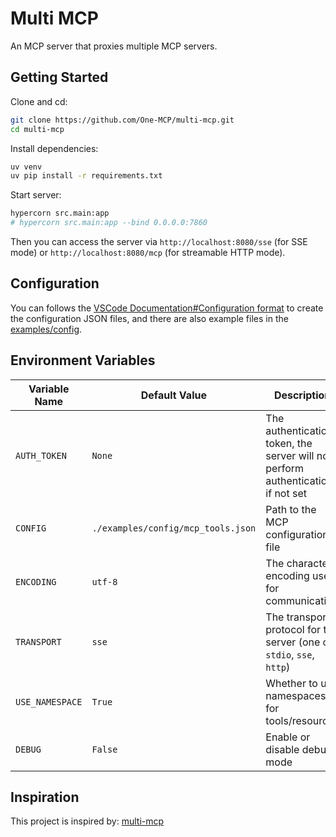 # Multi MCP

An MCP server that proxies multiple MCP servers.

## Getting Started

Clone and cd:
```bash
git clone https://github.com/One-MCP/multi-mcp.git
cd multi-mcp
```

Install dependencies:
```bash
uv venv
uv pip install -r requirements.txt
```

Start server:
```bash
hypercorn src.main:app
# hypercorn src.main:app --bind 0.0.0.0:7860
```

Then you can access the server via `http://localhost:8080/sse` (for SSE mode) or `http://localhost:8080/mcp` (for streamable HTTP mode).

## Configuration

You can follows the [VSCode Documentation#Configuration format](https://code.visualstudio.com/docs/copilot/chat/mcp-servers#_configuration-format) to create the configuration JSON files, and there are also example files in the [examples/config](examples/config).

## Environment Variables

|  Variable Name  | Default Value | Description |
|      ---        |      ---      |     ---     |
| `AUTH_TOKEN`    | `None`        | The authentication token, the server will not perform authentication if not set |
| `CONFIG`        | `./examples/config/mcp_tools.json` | Path to the MCP configuration file |
| `ENCODING`      | `utf-8`       | The character encoding used for communication |
| `TRANSPORT`     | `sse`         | The transport protocol for the server (one of `stdio`, `sse`, `http`) |
| `USE_NAMESPACE` | `True`        | Whether to use namespaces for tools/resources |
| `DEBUG`         | `False`       | Enable or disable debug mode |

## Inspiration

This project is inspired by: [multi-mcp](https://github.com/kfirtoledo/multi-mcp)
